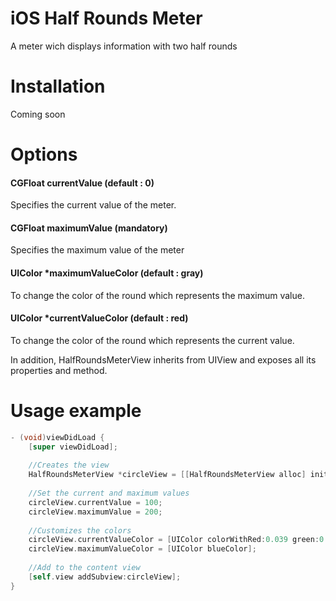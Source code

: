 iOS Half Rounds Meter
=====================

A meter wich displays information with two half rounds

Installation
============

Coming soon

Options
=======

#### CGFloat currentValue (default : 0)

Specifies the current value of the meter.

#### CGFloat maximumValue (mandatory)

Specifies the maximum value of the meter

#### UIColor *maximumValueColor (default : gray)

To change the color of the round which represents the maximum value.

#### UIColor *currentValueColor (default : red)

To change the color of the round which represents the current value.

In addition, HalfRoundsMeterView inherits from UIView and exposes all its properties and method.

Usage example
=============

```objective-c
- (void)viewDidLoad {
    [super viewDidLoad];
    
    //Creates the view
    HalfRoundsMeterView *circleView = [[HalfRoundsMeterView alloc] initWithFrame:CGRectMake(0, 0, 200, 100)];
    
    //Set the current and maximum values
    circleView.currentValue = 100;
    circleView.maximumValue = 200;
    
    //Customizes the colors
    circleView.currentValueColor = [UIColor colorWithRed:0.039 green:0.729 blue:0.71 alpha:1];
    circleView.maximumValueColor = [UIColor blueColor];
    
    //Add to the content view
    [self.view addSubview:circleView];
}
```
